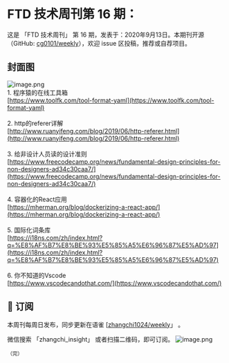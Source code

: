 # FTD 技术周刊第 16 期：
这是 「FTD 技术周刊」 第 16 期，发表于：2020年9月13日。本期刊开源（GitHub: [cg0101/weekly](https://github.com/cg0101/weekly)），欢迎 issue 区投稿，推荐或自荐项目。
## 封面图


![image.png](https://cdn.nlark.com/yuque/0/2020/png/132503/1605583329983-0ab2fdcd-bff2-4578-b606-7f13ba246dc9.png#height=720&id=PEpy0&margin=%5Bobject%20Object%5D&name=image.png&originHeight=720&originWidth=1080&originalType=binary&size=1015641&status=done&style=none&width=1080)<br />1. 程序猿的在线工具箱<br />[https://www.toolfk.com/tool-format-yaml](https://www.toolfk.com/tool-format-yaml)<br />
<br />2. http的referer详解<br />[http://www.ruanyifeng.com/blog/2019/06/http-referer.html](http://www.ruanyifeng.com/blog/2019/06/http-referer.html)<br />
<br />3. 给非设计人员读的设计准则<br />[https://www.freecodecamp.org/news/fundamental-design-principles-for-non-designers-ad34c30caa7/](https://www.freecodecamp.org/news/fundamental-design-principles-for-non-designers-ad34c30caa7/)<br />
<br />4. 容器化的React应用<br />[https://mherman.org/blog/dockerizing-a-react-app/](https://mherman.org/blog/dockerizing-a-react-app/)<br />
<br />5. 国际化词条库<br />[https://i18ns.com/zh/index.html?q=%E8%AF%B7%E8%BE%93%E5%85%A5%E6%96%87%E5%AD%97](https://i18ns.com/zh/index.html?q=%E8%AF%B7%E8%BE%93%E5%85%A5%E6%96%87%E5%AD%97)<br />
<br />6. 你不知道的Vscode<br />[https://www.vscodecandothat.com/](https://www.vscodecandothat.com/)



## 📅 订阅
本周刊每周日发布，同步更新在语雀 [[zhangchi1024/weekly](https://www.yuque.com/zhangchi1024/weekly)」 。


微信搜索 「zhangchi_insight」 或者扫描二维码，即可订阅。
    ![image.png](https://cdn.nlark.com/yuque/0/2021/jpeg/132503/1640750963398-e8538e9e-6b96-46f7-abff-c93b56bdd377.jpeg?x-oss-process=image%2Fwatermark%2Ctype_d3F5LW1pY3JvaGVp%2Csize_36%2Ctext_5byg6amw%2Ccolor_FFFFFF%2Cshadow_50%2Ct_80%2Cg_se%2Cx_10%2Cy_10%2Fresize%2Cw_426%2Climit_0)
    
    （完）